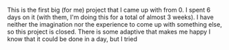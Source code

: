 This is the first big (for me) project that I came up with from 0. I spent 6 days on it (with them, I'm doing this for a total of almost 3 weeks). 
I have neither the imagination nor the experience to come up with something else, so this project is closed. There is some adaptive that makes me happy
I know that it could be done in a day, but I tried
